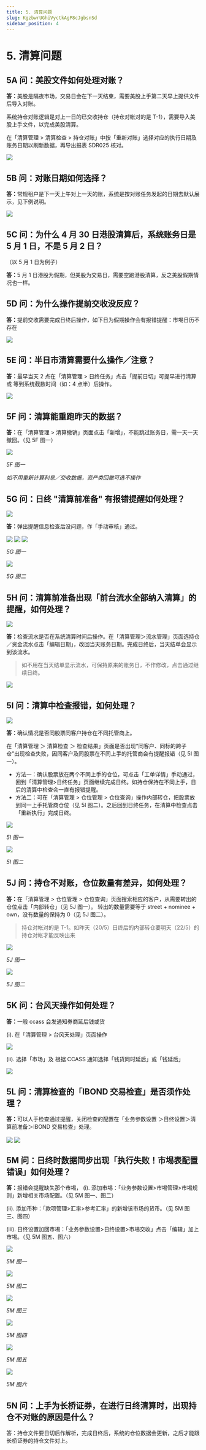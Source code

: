 ```yaml
---
title: 5. 清算问题
slug: KgzbwrUGhiVyctkAgP8cJgbsnSd
sidebar_position: 4
---
```



# 5. 清算问题

## 5A 问：美股文件如何处理对账？ 

<b>答：</b>美股是隔夜市场，交易日会在下一天结束，需要美股上手第二天早上提供文件后导入对账。

系统持仓对账逻辑是对上一日的已交收持仓（持仓对帐对的是 T-1），需要导入美股上手文件，以完成美股清算。

在「清算管理 &gt; 清算检查 &gt; 持仓对账」中按「重新对账」选择对应的执行日期及账务日期以刷新数据，再导出报表 SDR025 核对。

<img src="/assets/TdQdb9nPwoHsHTxHz99cK2kDnPg.png" src-width="2398" src-height="1188" align="center"/>

## 5B 问：对账日期如何选择？

<b>答：</b>常规租户是下一天上午对上一天的账，系统是按对账任务发起的日期去默认展示，见下例说明。

<img src="/assets/DhP0bVTi3oFEVKxww5McS1WxnZ2.png" src-width="1466" src-height="972" align="center"/>

## 5C 问：为什么 4 月 30 日港股清算后，系统账务日是 5 月 1 日，不是 5 月 2 日？
（以 5 月 1 日为例子）

<b>答：</b>5 月 1 日港股为假期，但美股为交易日，需要空跑港股清算，反之美股假期情况也一样。

## 5D 问：为什么操作提前交收没反应？

<b>答：</b>提前交收需要完成日终后操作，如下日为假期操作会有报错提醒：市埸日历不存在

<img src="/assets/OCwMb4iu2obRmkxrH91clc5znAh.png" src-width="2504" src-height="1006" align="center"/>

## 5E 问：半日市清算需要什么操作／注意？

<b>答：</b>最早当天 2 点在「清算管理 &gt; 日终任务」点击「提前日切」可提早进行清算 或 等到系统截数时间（如：4 点半）后操作。

<img src="/assets/VEfEba9SOoicbVxhOkDcndXXnsh.png" src-width="2183" src-height="384" align="center"/>

## 5F 问：清算能重跑昨天的数据？

<b>答：</b>在「清算管理 &gt; 清算撤销」页面点击「新增」，不能跳过账务日，需一天一天撤回。（见 5F 图一）


<img src="/assets/Ddk9bk6NtoQs2KxjD2BceB28nHT.png" src-width="2390" src-height="1420" align="center"/>

<em>5F 图一</em>

<em>如不用重新计算利息／交收数据，资产类回撤可选不操作</em>

## 5G 问：日终 "清算前准备" 有报错提醒如何处理？

<img src="/assets/Z7mMbG9dSoszmUxjA3OclaNWnTg.png" src-width="2220" src-height="380" align="center"/>

<b>答：</b>弹出提醒信息检查后没问题，作「手动审核」通过。

<img src="/assets/Fra8bsjWooTZKbxZK91cyGXonNf.png" src-width="2110" src-height="172" align="center"/>

<img src="/assets/I2kmbzGhyonmbjxdaPRcDwtxnGd.png" src-width="2040" src-height="162" align="center"/>

<img src="/assets/XHNgbw7Uzob2kfx6q8ucB6zEn8c.png" src-width="2752" src-height="1354" align="center"/>

<em>5G 图一</em>

<img src="/assets/TLEvbxnWgo95A3xUoV1cFZb9n2d.png" src-width="2656" src-height="294" align="center"/>

<em>5G 图二</em>

## 5H 问：清算前准备出现「前台流水全部纳入清算」的提醒，如何处理？

<img src="/assets/HlkebwYzvo6jBKx3jigcmlgmnue.png" src-width="1373" src-height="1124"/>

<b>答：</b>检查流水是否在系统清算时间后操作。在「清算管理＞流水管理」页面选持仓／资金流水点击「编辑日期」，改回当天账务日期。完成日终后，当天结单会显示到该流水。

> 如不用在当天结单显示流水，可保持原来的账务日，不作修改，点击通过继续日终。

<img src="/assets/GnVhbmJxvojdtGxHOSHcYt2Ungc.png" src-width="2386" src-height="828" align="center"/>

## 5I 问：清算中检查报错，如何处理？

<img src="/assets/OkdpbHc7loYMgKxT1KvczFEnnMe.png" src-width="2644" src-height="1112" align="center"/>

<b>答：</b>确认情况是否同股票同客户持仓在不同托管商上。

在「清算管理 ＞ 清算检查 ＞ 检查结果」页面是否出现“同客户、同标的跨子仓”出现检查失败，因同客户及同股票在不同上手的托管商会有提醒报错（见 5I 图一）。

- 方法一：确认股票放在两个不同上手的仓位，可点击「工单详情」手动通过，回到「清算管理&gt;日终任务」页面继续完成日终。如持仓保持在不同上手，日后的清算中检查会一直有报错提醒。 
- 方法二：可在「清算管理 &gt; 仓位管理 &gt; 仓位查询」操作内部转仓，把股票放到同一上手托管商仓位（见 5I 图二）。之后回到日终任务，在清算中检查点击「重新执行」完成日终。

<img src="/assets/ROHFb11cQoAZAoxzl5XcJKlGnBh.png" src-width="2512" src-height="814" align="center"/>

<em>5I 图一</em>

<img src="/assets/RnJKbjNkRoBsiExr54DcEjHnn6f.png" src-width="2454" src-height="1109" align="center"/>

<em>5I 图二</em>

## 5J 问：持仓不对账，仓位数量有差异，如何处理？


<b>答：</b>在「清算管理 &gt; 仓位管理 &gt; 仓位查询」页面搜索相应的客户，从需要转出的仓位点击「内部转仓」（见 5J 图一）。
转出的数量需要等于 street + nominee + own，没有数量的保持为 0（见 5J 图二）。

> 持仓对帐对的是 T-1。如昨天（20/5）日终后的内部转仓要明天（22/5）的持仓对帐才能反映出来

<img src="/assets/SNDKbtLQcoDcJaxkExJc0NoHn2d.png" src-width="2500" src-height="1136" align="center"/>

<em>5J 图一</em>

<img src="/assets/Me8ObHY4Uo29xJxLnRNcBJYZn4b.png" src-width="1188" src-height="805" align="center"/>

<em>5J 图二</em>

## 5K 问：台风天操作如何处理？

<b>答：</b>一般 ccass 会发通知券商延后钱或货


(i). 在「清算管理 &gt; 台风天处理」页面操作

<img src="/assets/GQgsbyPSZosFBixXyUyc3NzlnyH.png" src-width="2840" src-height="1410" align="center"/>

(ii). 选择「市场」及 根据 CCASS 通知选择「钱货同时延后」或「钱延后」

<img src="/assets/DHsUbiwpbogybHxtfuXcA6eAnve.png" src-width="2756" src-height="1478" align="center"/>

## 5L 问：清算检查的「IBOND 交易检查」是否须作处理？

<b>答：</b>可以人手检查通过提醒，关闭检查的配置在「业务参数设置 ＞日终设置＞清算前准备＞IBOND 交易检查」处理。

<img src="/assets/HnqFbzfbUoQYImxEUoZc078Jn3d.png" src-width="2858" src-height="1610" align="center"/>

<img src="/assets/VHQwbgUqaoYjbjxAVaycoesXnig.png" src-width="2314" src-height="1342" align="center"/>

## 5M 问：日终时数据同步出现「执行失败！市埸表配置错误」如何处理？

<b>答：</b>报错会提醒缺失那个市埸，
(i). 添加市埸：「业务参数设置&gt;市埸管理&gt;市埸规则」新增相关市场配置。（见 5M 图一、图二）

(ii). 添加币种：「款项管理&gt;汇率&gt;参考汇率」的新增该市场的货币。（见 5M 图三、图四）

(iii). 日终设置加回市埸：「业务参数设置&gt;日终设置&gt;市埸交收」点击「编辑」加上市埸。（见 5M 图五、图六）

<img src="/assets/NRfDbUGOpojqOZxhq3Kc9CRenHh.png" src-width="2852" src-height="1606" align="center"/>

<em>5M 图一</em>

<img src="/assets/X6E8bVJ1noyVr7xwGK4ceWGnnIb.png" src-width="2448" src-height="1276" align="center"/>

<em>5M 图二</em>

<img src="/assets/DXZsbLSnZoc2bbxgmKacWsfpn5c.png" src-width="2334" src-height="1078" align="center"/>

<em>5M 图三</em>

<img src="/assets/HqWGbeiohoXUrixrzkmcJ6ganFc.png" src-width="1926" src-height="1298" align="center"/>

<em>5M 图四</em>

<img src="/assets/IWvLb01NKoLqoPxsTxRcKinbnoc.png" src-width="2740" src-height="910" align="center"/>

<em>5M 图五</em>

<img src="/assets/TqDXbjSHVogAWnxXukScAijEnwe.png" src-width="2476" src-height="866" align="center"/>

<em>5M 图六</em>

## 5N 问：上手为长桥证券，在进行日终清算时，出现持仓不对账的原因是什么？

答：持仓文件要日切后作解析，完成日终后，系统的仓位数据会更新，之后才能跟长桥证券的持仓文件对上。

